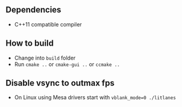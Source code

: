 
## Dependencies

- C++11 compatible compiler


## How to build

- Change into `build` folder
- Run `cmake ..` or `cmake-gui ..` or `ccmake ..`


## Disable vsync to outmax fps

- On Linux using Mesa drivers start with ```vblank_mode=0 ./litlanes```
